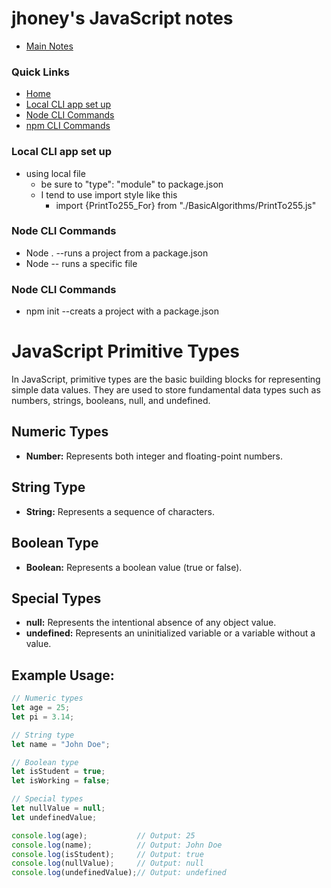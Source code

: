 # jhoney's JavaScript notes #
* [Main Notes](../README.md#quick-links)

### Quick Links ###
* [Home](../README.md)
* [Local CLI app set up](#js_local_cli_set_up)
* [Node CLI Commands](#node_cli_commands)
* [npm CLI Commands](#npm_cli_commands)

### Local CLI app set up ###
* using local file 
    - be sure to "type": "module" to package.json
    - I tend to use import style like this
        - import {PrintTo255_For} from "./BasicAlgorithms/PrintTo255.js"


<a name="js_local_cli_set_up"></a>

### Node CLI Commands ###
* Node .   --runs a project from a package.json
* Node <fileName> -- runs a specific file
<a name="node_cli_commands"></a>

### Node CLI Commands ###
* npm init   --creats a project with a package.json
<a name="npm_cli_commands"></a>

# JavaScript Primitive Types

In JavaScript, primitive types are the basic building blocks for representing simple data values. They are used to store fundamental data types such as numbers, strings, booleans, null, and undefined.

## Numeric Types

- **Number:** Represents both integer and floating-point numbers.

## String Type

- **String:** Represents a sequence of characters.

## Boolean Type

- **Boolean:** Represents a boolean value (true or false).

## Special Types

- **null:** Represents the intentional absence of any object value.
- **undefined:** Represents an uninitialized variable or a variable without a value.

## Example Usage:

```javascript
// Numeric types
let age = 25;
let pi = 3.14;

// String type
let name = "John Doe";

// Boolean type
let isStudent = true;
let isWorking = false;

// Special types
let nullValue = null;
let undefinedValue;

console.log(age);           // Output: 25
console.log(name);          // Output: John Doe
console.log(isStudent);     // Output: true
console.log(nullValue);     // Output: null
console.log(undefinedValue);// Output: undefined
``````